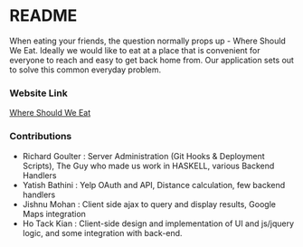 # README #


When eating your friends, the question normally props up - Where Should We Eat. Ideally we would like to eat at a place that is convenient for everyone to reach and easy to get back home from. Our application sets out to solve this common everyday problem.


### Website Link ###
[Where Should We Eat](http://54.169.54.108/static/html/index.html)


### Contributions ###

* Richard Goulter : Server Administration (Git Hooks & Deployment Scripts), The Guy who made us work in HASKELL, various Backend Handlers
* Yatish Bathini : Yelp OAuth and API, Distance calculation, few backend handlers
* Jishnu Mohan : Client side ajax to query and display results, Google Maps integration
* Ho Tack Kian : Client-side design and implementation of UI and js/jquery logic, and some integration with back-end.